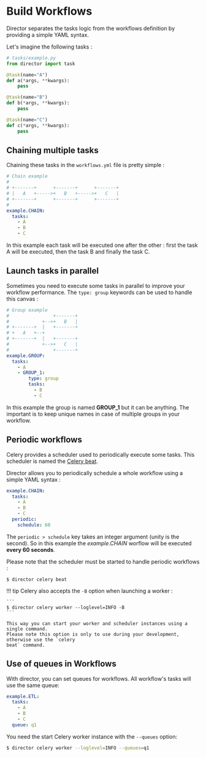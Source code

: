 # Build Workflows

Director separates the tasks logic from the workflows definition by providing a
simple YAML syntax.

Let's imagine the following tasks :

```python
# tasks/example.py
from director import task

@task(name="A")
def a(*args, **kwargs):
    pass

@task(name="B")
def b(*args, **kwargs):
    pass

@task(name="C")
def c(*args, **kwargs):
    pass
```

## Chaining multiple tasks

Chaining these tasks in the `workflows.yml` file is pretty simple :

```yaml
# Chain example
#
# +-------+      +-------+      +-------+
# |   A   +----->+   B   +----->+   C   |
# +-------+      +-------+      +-------+
#
example.CHAIN:
  tasks:
    - A
    - B
    - C
```

In this example each task will be executed one after the other : first the task A will
be executed, then the task B and finally the task C.

## Launch tasks in parallel

Sometimes you need to execute some tasks in parallel to improve your workflow performance.
The `type: group` keywords can be used to handle this canvas :

```yaml
# Group example
#                +-------+
#            +-->+   B   |
# +-------+  |   +-------+
# +   A   +--+
# +-------+  |   +-------+
#            +-->+   C   |
#                +-------+
example.GROUP:
  tasks:
    - A
    - GROUP_1:
        type: group
        tasks:
          - B
          - C
```

In this example the group is named **GROUP_1** but it can be anything. The important
is to keep unique names in case of multiple groups in your workflow.

## Periodic workflows

Celery provides a scheduler used to periodically execute some tasks. This scheduler is named
the [Celery beat](https://docs.celeryproject.org/en/latest/userguide/periodic-tasks.html).

Director allows you to periodically schedule a whole workflow using a simple YAML syntax :

```yaml
example.CHAIN:
  tasks:
    - A
    - B
    - C
  periodic:
    schedule: 60
```

The `periodic > schedule` key takes an integer argument (unity is the second). So in this example
the *example.CHAIN* worflow will be executed **every 60 seconds**.

Please note that the scheduler must be started to handle periodic workflows :

```
$ director celery beat
```

!!! tip
    Celery also accepts the `-B` option when launching a worker :

    ```
    $ director celery worker --loglevel=INFO -B
    ```

    This way you can start your worker and scheduler instances using a single command.
    Please note this option is only to use during your development, otherwise use the `celery
    beat` command.

## Use of queues in Workflows

With director, you can set queues for workflows. All workflow's tasks will use the same queue:

```yaml
example.ETL:
  tasks:
    - A
    - B
    - C
  queue: q1
```

You need the start Celery worker instance with the `--queues` option:

```bash
$ director celery worker --loglevel=INFO --queues=q1
```
